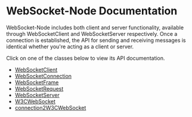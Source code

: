 WebSocket-Node Documentation
============================

WebSocket-Node includes both client and server functionality, available through WebSocketClient and WebSocketServer respectively.  Once a connection is established, the API for sending and receiving messages is identical whether you're acting as a client or server.

Click on one of the classes below to view its API documentation.

* [WebSocketClient](./WebSocketClient.md)
* [WebSocketConnection](./WebSocketConnection.md)
* [WebSocketFrame](./WebSocketFrame.md)
* [WebSocketRequest](./WebSocketRequest.md)
* [WebSocketServer](./WebSocketServer.md)
* [W3CWebSocket](./W3CWebSocket.md)
* [connection2W3CWebSocket](./connection2W3CWebSocket.md)
